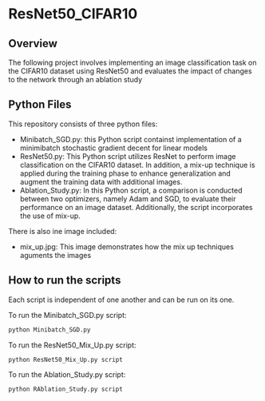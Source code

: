 # ResNet50_CIFAR10

## Overview
The following project involves implementing an image classification task on the CIFAR10 dataset using ResNet50 and evaluates the impact of changes to the network through an ablation study

## Python Files

This repository consists of three python files:

- Minibatch_SGD.py: this Python script containst implementation of a minimibatch stochastic gradient decent for linear models
- ResNet50.py: This Python script utilizes ResNet to perform image classification on the CIFAR10 dataset. In addition, a mix-up technique is applied during the training phase to enhance generalization and augment the training data with additional images.
- Ablation_Study.py: In this Python script, a comparison is conducted between two optimizers, namely Adam and SGD, to evaluate their performance on an image dataset. Additionally, the script incorporates the use of mix-up.

There is also ine image included:

- mix_up.jpg: This image demonstrates how the mix up techniques aguments the images

  
## How to run the scripts

Each script is independent of one another and can be run on its one. 

To run the Minibatch_SGD.py script: 

```bash
python Minibatch_SGD.py
```

To run the ResNet50_Mix_Up.py script:

```bash
python ResNet50_Mix_Up.py script
```

To run the Ablation_Study.py script:

```bash
python RAblation_Study.py script
```



